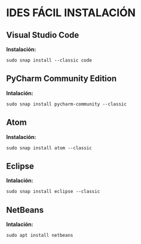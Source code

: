 # IDES FÁCIL INSTALACIÓN

## Visual Studio Code
**Instalación:**
```
sudo snap install --classic code
```

## PyCharm Community Edition
**Intalación:**
```
sudo snap install pycharm-community --classic
```


## Atom
**Instalación:**
```
sudo snap install atom --classic
```

## Eclipse
**Intalación:**
```
sudo snap install eclipse --classic
```

## NetBeans
**Intalación:**
```
sudo apt install netbeans
```